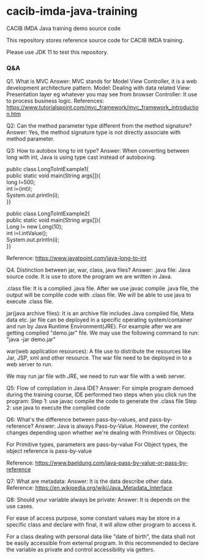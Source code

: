 # cacib-imda-java-training
CACIB IMDA Java training demo source code

This repository stores reference source code for CACIB IMDA training.

Please use JDK 11 to test this repository.


### Q&A
Q1. What is MVC
Answer: MVC stands for Model View Controller, it is a web development architecture pattern.
Model: Dealing with data related
View: Presentation layer eg whatever you may see from browser
Controller: It use to process business logic.
References:
https://www.tutorialspoint.com/mvc_framework/mvc_framework_introduction.htm

Q2: Can the method parameter type different from the method signature?
Answer: Yes, the method signature type is not directly associate with method parameter.

Q3: How to autobox long to int type?
Answer: When converting between long with int, Java is using type cast instead of autoboxing.

public class LongToIntExample1{  
public static void main(String args[]){  
long l=500;  
int i=(int)l;  
System.out.println(i);  
}}  

public class LongToIntExample2{  
public static void main(String args[]){  
Long l= new Long(10);  
int i=l.intValue();  
System.out.println(i);  
}}  

Reference: 
https://www.javatpoint.com/java-long-to-int

Q4. Distinction between jar, war, class, java files?
Answer: 
.java file: Java source code. It is use to store the program we are written in Java. 

.class file: It is a complied .java file. After we use javac complie .java file, the output will be complile code with .class file. We will be able to use java to execute .class file.

jar(java archive files): It is an archive file includes Java compiled file, Meta data etc.  jar file can be deployed in a specific operating system/container and run by Java Runtime Environment(JRE). For example after we are getting complied "demo.jar" file. We may use the following command to run:
"java -jar demo.jar"

war(web application resources): A file use to distribute the resources like Jar, JSP, xml and other resource. The war file need to be deployed in to a web server to run.

We may run jar file with JRE, we need to run war file with a web server.

Q5: Flow of compilation in Java IDE?
Answer: For simple program demoed during the training course, IDE performed two steps when you click run the program:
Step 1: use javac compile the code to generate the .class file
Step 2: use java to execute the complied code


Q6: What's the difference between pass-by-values, and pass-by-reference?
Answer: 
Java is always Pass-by-Value. However, the context changes depending upon whether we're dealing with Primitives or Objects:

For Primitive types, parameters are pass-by-value
For Object types, the object reference is pass-by-value

Reference: https://www.baeldung.com/java-pass-by-value-or-pass-by-reference

Q7: What are metadata:
Answer: It is the data describe other data. 
Reference: https://en.wikipedia.org/wiki/Java_Metadata_Interface

Q8: Should your variable always be private:
Answer: It is depends on the use cases.  

For ease of access purpose, some constant values may be store in a specific class and declare with final, it will allow other program to access it. 

For a class dealing with personal data like "date of birth", the data shall not be easily accessible from external program. In this recommended to declare the variable as private and control accessibility via getters.
 
